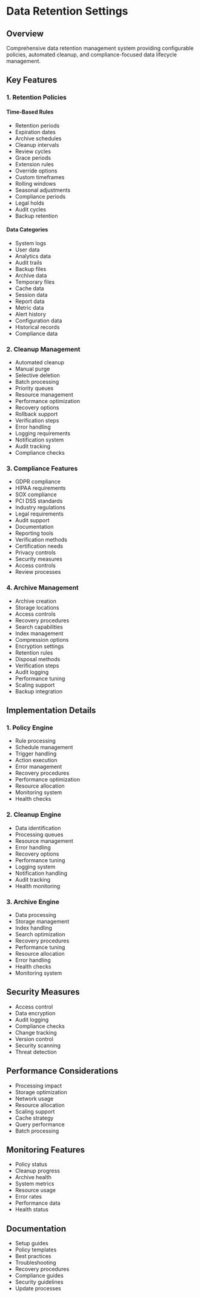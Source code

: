 # Data Retention Settings

## Overview

Comprehensive data retention management system providing configurable policies, automated cleanup, and compliance-focused data lifecycle management.

## Key Features

### 1. Retention Policies

#### Time-Based Rules

- Retention periods
- Expiration dates
- Archive schedules
- Cleanup intervals
- Review cycles
- Grace periods
- Extension rules
- Override options
- Custom timeframes
- Rolling windows
- Seasonal adjustments
- Compliance periods
- Legal holds
- Audit cycles
- Backup retention

#### Data Categories

- System logs
- User data
- Analytics data
- Audit trails
- Backup files
- Archive data
- Temporary files
- Cache data
- Session data
- Report data
- Metric data
- Alert history
- Configuration data
- Historical records
- Compliance data

### 2. Cleanup Management

- Automated cleanup
- Manual purge
- Selective deletion
- Batch processing
- Priority queues
- Resource management
- Performance optimization
- Recovery options
- Rollback support
- Verification steps
- Error handling
- Logging requirements
- Notification system
- Audit tracking
- Compliance checks

### 3. Compliance Features

- GDPR compliance
- HIPAA requirements
- SOX compliance
- PCI DSS standards
- Industry regulations
- Legal requirements
- Audit support
- Documentation
- Reporting tools
- Verification methods
- Certification needs
- Privacy controls
- Security measures
- Access controls
- Review processes

### 4. Archive Management

- Archive creation
- Storage locations
- Access controls
- Recovery procedures
- Search capabilities
- Index management
- Compression options
- Encryption settings
- Retention rules
- Disposal methods
- Verification steps
- Audit logging
- Performance tuning
- Scaling support
- Backup integration

## Implementation Details

### 1. Policy Engine

- Rule processing
- Schedule management
- Trigger handling
- Action execution
- Error management
- Recovery procedures
- Performance optimization
- Resource allocation
- Monitoring system
- Health checks

### 2. Cleanup Engine

- Data identification
- Processing queues
- Resource management
- Error handling
- Recovery options
- Performance tuning
- Logging system
- Notification handling
- Audit tracking
- Health monitoring

### 3. Archive Engine

- Data processing
- Storage management
- Index handling
- Search optimization
- Recovery procedures
- Performance tuning
- Resource allocation
- Error handling
- Health checks
- Monitoring system

## Security Measures

- Access control
- Data encryption
- Audit logging
- Compliance checks
- Change tracking
- Version control
- Security scanning
- Threat detection

## Performance Considerations

- Processing impact
- Storage optimization
- Network usage
- Resource allocation
- Scaling support
- Cache strategy
- Query performance
- Batch processing

## Monitoring Features

- Policy status
- Cleanup progress
- Archive health
- System metrics
- Resource usage
- Error rates
- Performance data
- Health status

## Documentation

- Setup guides
- Policy templates
- Best practices
- Troubleshooting
- Recovery procedures
- Compliance guides
- Security guidelines
- Update processes
